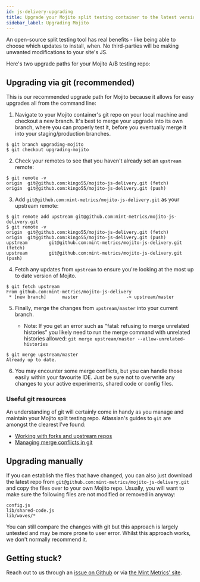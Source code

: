 ```yaml
---
id: js-delivery-upgrading
title: Upgrade your Mojito split testing container to the latest version
sidebar_label: Upgrading Mojito
---
```


An open-source split testing tool has real benefits - like being able to choose which updates to install, when. No third-parties will be making unwanted modifications to your site's JS.

Here's two upgrade paths for your Mojito A/B testing repo:

## Upgrading via git (recommended)

This is our recommended upgrade path for Mojito because it allows for easy upgrades all from the command line:

1. Navigate to your Mojito container's git repo on your local machine and checkout a new branch. It's best to merge your upgrade into its own branch, where you can properly test it, before you eventually merge it into your staging/production branches.

```shell
$ git branch upgrading-mojito 
$ git checkout upgrading-mojito
```

2. Check your remotes to see that you haven't already set an `upstream` remote:

```shell
$ git remote -v 
origin  git@github.com:kingo55/mojito-js-delivery.git (fetch)
origin  git@github.com:kingo55/mojito-js-delivery.git (push)
```

3. Add `git@github.com:mint-metrics/mojito-js-delivery.git` as your upstream remote:

```shell
$ git remote add upstream git@github.com:mint-metrics/mojito-js-delivery.git
$ git remote -v
origin  git@github.com:kingo55/mojito-js-delivery.git (fetch)
origin  git@github.com:kingo55/mojito-js-delivery.git (push)
upstream        git@github.com:mint-metrics/mojito-js-delivery.git (fetch)
upstream        git@github.com:mint-metrics/mojito-js-delivery.git (push)
```

4. Fetch any updates from `upstream` to ensure you're looking at the most up to date version of Mojito.

```shell
$ git fetch upstream
From github.com:mint-metrics/mojito-js-delivery
 * [new branch]      master                  -> upstream/master
```

5. Finally, merge the changes from `upstream/master` into your current branch.

    - Note: If you get an error such as "fatal: refusing to merge unrelated histories" you likely need to run the merge command with unrelated histories allowed: `git merge upstream/master --allow-unrelated-histories`

```shell
$ git merge upstream/master 
Already up to date.
```

6. You may encounter some merge conflicts, but you can handle those easily within your favourite IDE. Just be sure not to overwrite any changes to your active experiments, shared code or config files.


### Useful git resources

An understanding of git will certainly come in handy as you manage and maintain your Mojito split testing repo. Atlassian's guides to `git` are amongst the clearest I've found:

 - [Working with forks and upstream repos](https://www.atlassian.com/git/tutorials/git-forks-and-upstreams)
 - [Managing merge conflicts in git](https://www.atlassian.com/git/tutorials/using-branches/merge-conflicts)


## Upgrading manually

If you can establish the files that have changed, you can also just download the latest repo from `git@github.com:mint-metrics/mojito-js-delivery.git` and copy the files over to your own Mojito repo. Usually, you will want to make sure the following files are not modified or removed in anyway:

```text
config.js
lib/shared-code.js
lib/waves/*
```

You can still compare the changes with git but this approach is largely untested and may be more prone to user error. Whilst this approach works, we don't normally recommend it.


## Getting stuck?

Reach out to us through an [issue on Github](https://github.com/mint-metrics/mojito-js-delivery/issues/new) or via [the Mint Metrics' site](https://mintmetrics.io/contact/).
